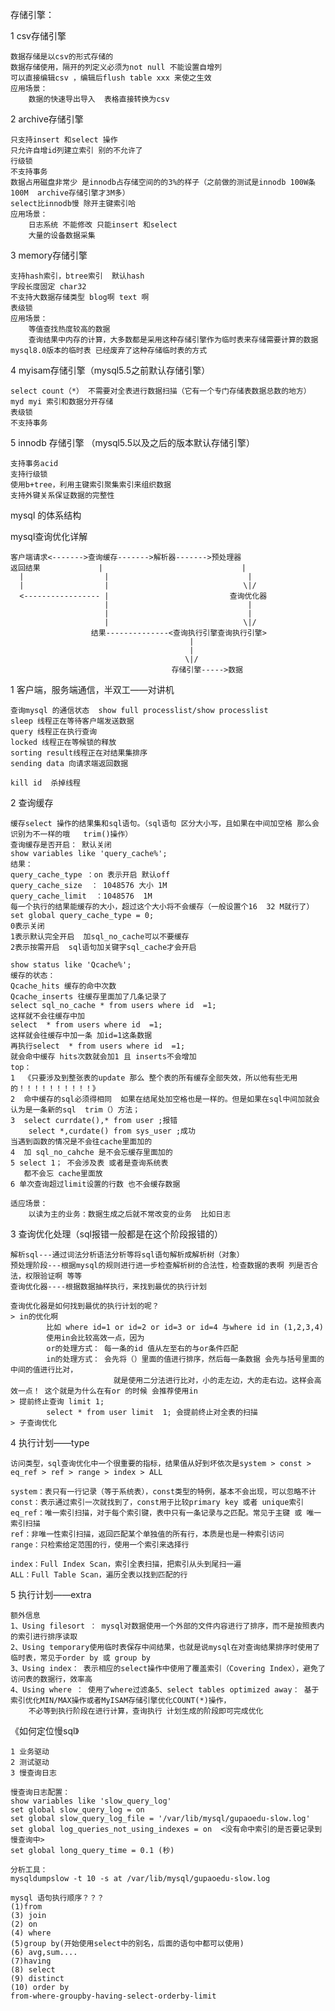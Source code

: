 存储引擎：

1 csv存储引擎

    数据存储是以csv的形式存储的
    数据存储使用，隔开的列定义必须为not null 不能设置自增列
    可以直接编辑csv ，编辑后flush table xxx 来使之生效
    应用场景：
        数据的快速导出导入  表格直接转换为csv

2 archive存储引擎

    只支持insert 和select 操作
    只允许自增id列建立索引 别的不允许了
    行级锁
    不支持事务
    数据占用磁盘非常少 是innodb占存储空间的的3%的样子（之前做的测试是innodb 100W条100M  archive存储引擎才3M多）
    select比innodb慢 除开主键索引哈
    应用场景：
        日志系统 不能修改 只能insert 和select
        大量的设备数据采集
3 memory存储引擎

    支持hash索引，btree索引  默认hash
    字段长度固定 char32
    不支持大数据存储类型 blog啊 text 啊
    表级锁
    应用场景：
        等值查找热度较高的数据
        查询结果中内存的计算，大多数都是采用这种存储引擎作为临时表来存储需要计算的数据 mysql8.0版本的临时表 已经废弃了这种存储临时表的方式

4 myisam存储引擎（mysql5.5之前默认存储引擎）

    select count（*） 不需要对全表进行数据扫描（它有一个专门存储表数据总数的地方）
    myd myi 索引和数据分开存储
    表级锁
    不支持事务

5 innodb 存储引擎 （mysql5.5以及之后的版本默认存储引擎）

    支持事务acid
    支持行级锁
    使用b+tree，利用主键索引聚集索引来组织数据
    支持外键关系保证数据的完整性


mysql 的体系结构

mysql查询优化详解

    客户端请求<------->查询缓存------->解析器------->预处理器
    返回结果             |                               |
      |                  |                               |
      |                  |                              \|/
      <----------------- |                           查询优化器
                         |                               |
                         |                               |
                         |                              \|/
                      结果--------------<查询执行引擎查询执行引擎>
                                            |
                                            |
                                           \|/
                                        存储引擎----->数据        

1   客户端，服务端通信，半双工——对讲机

    查询mysql 的通信状态  show full processlist/show processlist
    sleep 线程正在等待客户端发送数据
    query 线程正在执行查询
    locked 线程正在等候锁的释放
    sorting result线程正在对结果集排序
    sending data 向请求端返回数据
    
    kill id  杀掉线程
    
2   查询缓存

    缓存select 操作的结果集和sql语句。（sql语句 区分大小写，且如果在中间加空格 那么会识别为不一样的哦   trim()操作）
    查询缓存是否开启： 默认关闭
    show variables like 'query_cache%';
    结果：
    query_cache_type ：on 表示开启 默认off
    query_cache_size  ： 1048576 大小 1M
    query_cache_limit  ：1048576  1M
    每一个执行的结果能缓存的大小，超过这个大小将不会缓存（一般设置个16  32 M就行了）
    set global query_cache_type = 0;
    0表示关闭 
    1表示默认完全开启  加sql_no_cache可以不要缓存
    2表示按需开启  sql语句加关键字sql_cache才会开启
     
    show status like 'Qcache%';
    缓存的状态：
    Qcache_hits 缓存的命中次数
    Qcache_inserts 往缓存里面加了几条记录了
    select sql_no_cache * from users where id  =1;
    这样就不会往缓存中加
    select  * from users where id  =1;
    这样就会往缓存中加一条 加id=1这条数据
    再执行select  * from users where id  =1;
    就会命中缓存 hits次数就会加1 且 inserts不会增加
    top：
    1  《只要涉及到整张表的update 那么 整个表的所有缓存全部失效，所以他有些无用的！！！！！！！！！！》
    2  命中缓存的sql必须得相同  如果在结尾处加空格也是一样的。但是如果在sql中间加就会认为是一条新的sql  trim（）方法；
    3  select currdate(),* from user ;报错
        select *,curdate() from sys_user ;成功
    当遇到函数的情况是不会往cache里面加的
    4  加 sql_no_cahche 是不会忘缓存里面加的
    5 select 1； 不会涉及表 或者是查询系统表
       都不会忘 cache里面放
    6 单次查询超过limit设置的行数 也不会缓存数据
    
    适应场景：
        以读为主的业务：数据生成之后就不常改变的业务  比如日志
    
3   查询优化处理（sql报错一般都是在这个阶段报错的）
    
    解析sql---通过词法分析语法分析等将sql语句解析成解析树（对象）
    预处理阶段---根据mysql的规则进行进一步检查解析树的合法性，检查数据的表啊 列是否合法，权限验证啊 等等
    查询优化器----根据数据抽样执行，来找到最优的执行计划
    
    查询优化器是如何找到最优的执行计划的呢？
    > in的优化啊
            比如 where id=1 or id=2 or id=3 or id=4 与where id in (1,2,3,4)
            使用in会比较高效一点，因为
            or的处理方式： 每一条的id 值从左至右的与or条件匹配
            in的处理方式： 会先将（）里面的值进行排序，然后每一条数据 会先与括号里面的中间的值进行比对，
                           就是使用二分法进行比对，小的走左边，大的走右边。这样会高效一点！ 这个就是为什么在有or 的时候 会推荐使用in
    > 提前终止查询 limit 1;
            select * from user limit  1; 会提前终止对全表的扫描
    > 子查询优化   

4   执行计划——type
    
    访问类型，sql查询优化中一个很重要的指标，结果值从好到坏依次是system > const > eq_ref > ref > range > index > ALL  
      
    system：表只有一行记录（等于系统表），const类型的特例，基本不会出现，可以忽略不计 
    const：表示通过索引一次就找到了，const用于比较primary key 或者 unique索引 
    eq_ref：唯一索引扫描，对于每个索引键，表中只有一条记录与之匹配。常见于主键 或 唯一索引扫描 
    ref：非唯一性索引扫描，返回匹配某个单独值的所有行，本质是也是一种索引访问 
    range：只检索给定范围的行，使用一个索引来选择行 
    
    index：Full Index Scan，索引全表扫描，把索引从头到尾扫一遍 
    ALL：Full Table Scan，遍历全表以找到匹配的行



5   执行计划——extra

    额外信息
    1、Using filesort ： mysql对数据使用一个外部的文件内容进行了排序，而不是按照表内的索引进行排序读取 
    2、Using temporary使用临时表保存中间结果，也就是说mysql在对查询结果排序时使用了临时表，常见于order by 或 group by 
    3、Using index： 表示相应的select操作中使用了覆盖索引（Covering Index），避免了访问表的数据行，效率高 
    4、Using where ： 使用了where过滤条5、select tables optimized away： 基于索引优化MIN/MAX操作或者MyISAM存储引擎优化COUNT(*)操作，
        不必等到执行阶段在进行计算，查询执行 计划生成的阶段即可完成优化

《如何定位慢sql》

    1 业务驱动
    2 测试驱动
    3 慢查询日志
    
    慢查询日志配置：
    show variables like 'slow_query_log' 
    set global slow_query_log = on 
    set global slow_query_log_file = '/var/lib/mysql/gupaoedu-slow.log' 
    set global log_queries_not_using_indexes = on  <没有命中索引的是否要记录到慢查询中>
    set global long_query_time = 0.1 (秒)
    
    分析工具：
    mysqldumpslow -t 10 -s at /var/lib/mysql/gupaoedu-slow.log
    
    mysql 语句执行顺序？？？
    (1)from 
    (3) join 
    (2) on 
    (4) where 
    (5)group by(开始使用select中的别名，后面的语句中都可以使用)
    (6) avg,sum.... 
    (7)having 
    (8) select 
    (9) distinct 
    (10) order by 
    from-where-groupby-having-select-orderby-limit


